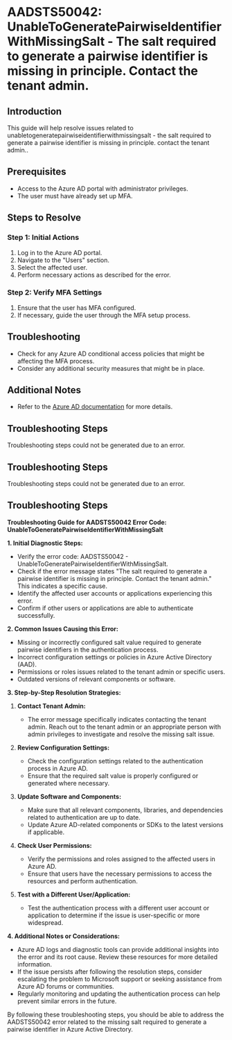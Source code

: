 # AADSTS50042: UnableToGeneratePairwiseIdentifierWithMissingSalt - The salt required to generate a pairwise identifier is missing in principle. Contact the tenant admin.

## Introduction
This guide will help resolve issues related to unabletogeneratepairwiseidentifierwithmissingsalt - the salt required to generate a pairwise identifier is missing in principle. contact the tenant admin..

## Prerequisites
- Access to the Azure AD portal with administrator privileges.
- The user must have already set up MFA.

## Steps to Resolve

### Step 1: Initial Actions
1. Log in to the Azure AD portal.
2. Navigate to the "Users" section.
3. Select the affected user.
4. Perform necessary actions as described for the error.

### Step 2: Verify MFA Settings
1. Ensure that the user has MFA configured.
2. If necessary, guide the user through the MFA setup process.

## Troubleshooting
- Check for any Azure AD conditional access policies that might be affecting the MFA process.
- Consider any additional security measures that might be in place.

## Additional Notes
- Refer to the [Azure AD documentation](https://learn.microsoft.com/en-us/azure/active-directory/) for more details.


## Troubleshooting Steps
Troubleshooting steps could not be generated due to an error.

## Troubleshooting Steps
Troubleshooting steps could not be generated due to an error.

## Troubleshooting Steps
**Troubleshooting Guide for AADSTS50042 Error Code: UnableToGeneratePairwiseIdentifierWithMissingSalt**

**1. Initial Diagnostic Steps:**
- Verify the error code: AADSTS50042 - UnableToGeneratePairwiseIdentifierWithMissingSalt.
- Check if the error message states "The salt required to generate a pairwise identifier is missing in principle. Contact the tenant admin." This indicates a specific cause.
- Identify the affected user accounts or applications experiencing this error.
- Confirm if other users or applications are able to authenticate successfully.

**2. Common Issues Causing this Error:**
- Missing or incorrectly configured salt value required to generate pairwise identifiers in the authentication process.
- Incorrect configuration settings or policies in Azure Active Directory (AAD).
- Permissions or roles issues related to the tenant admin or specific users.
- Outdated versions of relevant components or software.

**3. Step-by-Step Resolution Strategies:**
1. **Contact Tenant Admin:**
   - The error message specifically indicates contacting the tenant admin. Reach out to the tenant admin or an appropriate person with admin privileges to investigate and resolve the missing salt issue.

2. **Review Configuration Settings:**
   - Check the configuration settings related to the authentication process in Azure AD.
   - Ensure that the required salt value is properly configured or generated where necessary.
   
3. **Update Software and Components:**
   - Make sure that all relevant components, libraries, and dependencies related to authentication are up to date.
   - Update Azure AD-related components or SDKs to the latest versions if applicable.

4. **Check User Permissions:**
   - Verify the permissions and roles assigned to the affected users in Azure AD.
   - Ensure that users have the necessary permissions to access the resources and perform authentication.

5. **Test with a Different User/Application:**
   - Test the authentication process with a different user account or application to determine if the issue is user-specific or more widespread.

**4. Additional Notes or Considerations:**
- Azure AD logs and diagnostic tools can provide additional insights into the error and its root cause. Review these resources for more detailed information.
- If the issue persists after following the resolution steps, consider escalating the problem to Microsoft support or seeking assistance from Azure AD forums or communities.
- Regularly monitoring and updating the authentication process can help prevent similar errors in the future.

By following these troubleshooting steps, you should be able to address the AADSTS50042 error related to the missing salt required to generate a pairwise identifier in Azure Active Directory.